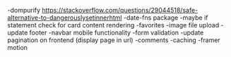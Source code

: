 -dompurify https://stackoverflow.com/questions/29044518/safe-alternative-to-dangerouslysetinnerhtml
-date-fns package
-maybe if statement check for card content rendering
-favorites
-image file upload
-update footer
-navbar mobile functionality
-form validation
-update pagination on frontend (display page in url)
-comments
-caching
-framer motion
